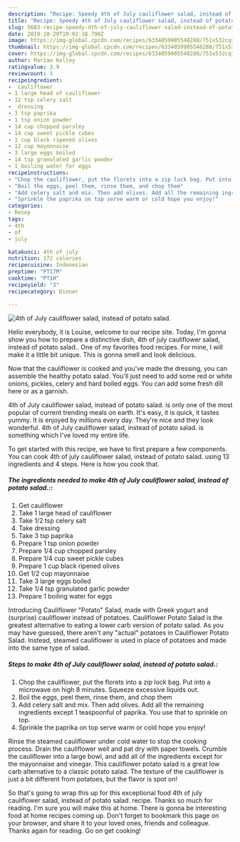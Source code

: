 ```yaml
---
description: "Recipe: Speedy 4th of July cauliflower salad, instead of potato salad."
title: "Recipe: Speedy 4th of July cauliflower salad, instead of potato salad."
slug: 5683-recipe-speedy-4th-of-july-cauliflower-salad-instead-of-potato-salad
date: 2019-10-20T10:02:18.790Z
image: https://img-global.cpcdn.com/recipes/6334059905548288/751x532cq70/4th-of-july-cauliflower-salad-instead-of-potato-salad-recipe-main-photo.jpg
thumbnail: https://img-global.cpcdn.com/recipes/6334059905548288/751x532cq70/4th-of-july-cauliflower-salad-instead-of-potato-salad-recipe-main-photo.jpg
cover: https://img-global.cpcdn.com/recipes/6334059905548288/751x532cq70/4th-of-july-cauliflower-salad-instead-of-potato-salad-recipe-main-photo.jpg
author: Marian Kelley
ratingvalue: 3.9
reviewcount: 3
recipeingredient:
-  cauliflower
- 1 large head of cauliflower
- 12 tsp celery salt
-  dressing
- 3 tsp paprika
- 1 tsp onion powder
- 14 cup chopped parsley
- 14 cup sweet pickle cubes
- 1 cup black ripened olives
- 12 cup mayonnaise
- 3 large eggs boiled
- 14 tsp granulated garlic powder
- 1 boiling water for eggs
recipeinstructions:
- "Chop the cauliflower, put the florets into a zip lock bag. Put into a microwave on high 8 minutes. Squeeze excessive liquids out."
- "Boil the eggs, peel them, rinse them, and chop them"
- "Add celery salt and mix. Then add olives. Add all the remaining ingredients except 1 teaspoonful of paprika. You use that to sprinkle on top."
- "Sprinkle the paprika on top serve warm or cold hope you enjoy!"
categories:
- Resep
tags:
- 4th
- of
- july

katakunci: 4th of july
nutrition: 172 calories
recipecuisine: Indonesian
preptime: "PT17M"
cooktime: "PT1H"
recipeyield: "3"
recipecategory: Dinner

---
```



![4th of July cauliflower salad, instead of potato salad.](https://img-global.cpcdn.com/recipes/6334059905548288/751x532cq70/4th-of-july-cauliflower-salad-instead-of-potato-salad-recipe-main-photo.jpg)

Hello everybody, it is Louise, welcome to our recipe site. Today, I'm gonna show you how to prepare a distinctive dish, 4th of july cauliflower salad, instead of potato salad.. One of my favorites food recipes. For mine, I will make it a little bit unique. This is gonna smell and look delicious.

Now that the cauliflower is cooked and you&#39;ve made the dressing, you can assemble the healthy potato salad. You&#39;ll just need to add some red or white onions, pickles, celery and hard boiled eggs. You can add some fresh dill here or as a garnish.

4th of July cauliflower salad, instead of potato salad. is only one of the most popular of current trending meals on earth. It's easy, it is quick, it tastes yummy. It is enjoyed by millions every day. They're nice and they look wonderful. 4th of July cauliflower salad, instead of potato salad. is something which I've loved my entire life.


To get started with this recipe, we have to first prepare a few components. You can cook 4th of july cauliflower salad, instead of potato salad. using 13 ingredients and 4 steps. Here is how you cook that.

##### The ingredients needed to make 4th of July cauliflower salad, instead of potato salad.::

1. Get  cauliflower
1. Take 1 large head of cauliflower
1. Take 1/2 tsp celery salt
1. Take  dressing
1. Take 3 tsp paprika
1. Prepare 1 tsp onion powder
1. Prepare 1/4 cup chopped parsley
1. Prepare 1/4 cup sweet pickle cubes
1. Prepare 1 cup black ripened olives
1. Get 1/2 cup mayonnaise
1. Take 3 large eggs boiled
1. Take 1/4 tsp granulated garlic powder
1. Prepare 1 boiling water for eggs


Introducing Cauliflower &#34;Potato&#34; Salad, made with Greek yogurt and (surprise) cauliflower instead of potatoes. Cauliflower Potato Salad is the greatest alternative to eating a lower carb version of potato salad. As you may have guessed, there aren&#39;t any &#34;actual&#34; potatoes in Cauliflower Potato Salad. Instead, steamed cauliflower is used in place of potatoes and made into the same type of salad. 

##### Steps to make 4th of July cauliflower salad, instead of potato salad.:

1. Chop the cauliflower, put the florets into a zip lock bag. Put into a microwave on high 8 minutes. Squeeze excessive liquids out.
1. Boil the eggs, peel them, rinse them, and chop them
1. Add celery salt and mix. Then add olives. Add all the remaining ingredients except 1 teaspoonful of paprika. You use that to sprinkle on top.
1. Sprinkle the paprika on top serve warm or cold hope you enjoy!


Rinse the steamed cauliflower under cold water to stop the cooking process. Drain the cauliflower well and pat dry with paper towels. Crumble the cauliflower into a large bowl, and add all of the ingredients except for the mayonnaise and vinegar. This cauliflower potato salad is a great low carb alternative to a classic potato salad. The texture of the cauliflower is just a bit different from potatoes, but the flavor is spot on! 

So that's going to wrap this up for this exceptional food 4th of july cauliflower salad, instead of potato salad. recipe. Thanks so much for reading. I'm sure you will make this at home. There is gonna be interesting food at home recipes coming up. Don't forget to bookmark this page on your browser, and share it to your loved ones, friends and colleague. Thanks again for reading. Go on get cooking!
